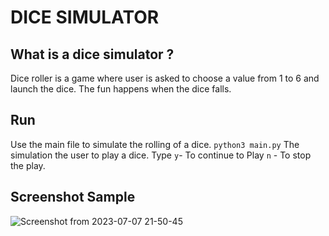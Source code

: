 # DICE SIMULATOR

## What is a dice simulator ?

Dice roller is a game where user is asked to choose a value from 1 to 6 and launch the dice.
The fun happens when the dice falls.

## Run
Use the main file to simulate the rolling of a dice.
`python3 main.py`
The simulation the user to play a dice.
Type `y`- To continue to Play
     `n` - To stop the play.
## Screenshot Sample
![Screenshot from 2023-07-07 21-50-45](https://github.com/victorpreston/Python-CodeNest/assets/112781610/b22fb0b7-3561-4b4d-9aa8-103106662d60)
